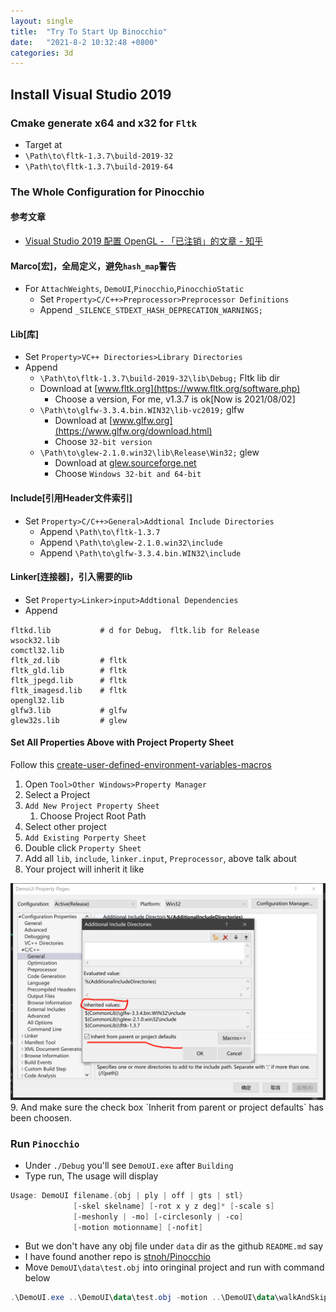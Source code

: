 ```yaml
---
layout: single
title:  "Try To Start Up Binocchio"
date:   "2021-8-2 10:32:48 +0800"
categories: 3d
---
```


## Install Visual Studio 2019

### Cmake generate x64 and x32 for `Fltk`

- Target at
- `\Path\to\fltk-1.3.7\build-2019-32`
- `\Path\to\fltk-1.3.7\build-2019-64`

### The Whole Configuration for Pinocchio

#### 参考文章

- [Visual Studio 2019 配置 OpenGL - 「已注销」的文章 - 知乎](
https://zhuanlan.zhihu.com/p/90857517)

#### Marco[宏]，全局定义，避免`hash_map`警告

- For `AttachWeights`, `DemoUI`,`Pinocchio`,`PinocchioStatic`
  - Set `Property>C/C++>Preprocessor>Preprocessor Definitions`
  - Append `_SILENCE_STDEXT_HASH_DEPRECATION_WARNINGS;`

#### Lib[库]

- Set `Property>VC++ Directories>Library Directories`
- Append
  - `\Path\to\fltk-1.3.7\build-2019-32\lib\Debug;` Fltk lib dir
  - Download at [www.fltk.org](https://www.fltk.org/software.php)
    - Choose a version, For me, v1.3.7 is ok[Now is 2021/08/02]
  - `\Path\to\glfw-3.3.4.bin.WIN32\lib-vc2019;` glfw
    - Download at [www.glfw.org](https://www.glfw.org/download.html)
    - Choose `32-bit version`
  - `\Path\to\glew-2.1.0.win32\lib\Release\Win32;` glew
    - Download at [glew.sourceforge.net](http://glew.sourceforge.net/)
    - Choose `Windows 32-bit and 64-bit`

#### Include[引用Header文件索引]

- Set `Property>C/C++>General>Addtional Include Directories`
  - Append `\Path\to\fltk-1.3.7`
  - Append `\Path\to\glew-2.1.0.win32\include`
  - Append `\Path\to\glfw-3.3.4.bin.WIN32\include`

#### Linker[连接器]，引入需要的lib

- Set `Property>Linker>input>Addtional Dependencies`
- Append

```vim
fltkd.lib           # d for Debug， fltk.lib for Release
wsock32.lib
comctl32.lib
fltk_zd.lib         # fltk
fltk_gld.lib        # fltk
fltk_jpegd.lib      # fltk
fltk_imagesd.lib    # fltk
opengl32.lib  
glfw3.lib           # glfw
glew32s.lib         # glew
```

#### Set All Properties Above with Project Property Sheet

Follow this [create-user-defined-environment-variables-macros](https://sites.google.com/site/pinyotae/Home/visual-studio-visual-c/create-user-defined-environment-variables-macros)

1. Open `Tool>Other Windows>Property Manager`
2. Select a Project
3. `Add New Project Property Sheet`
   1. Choose Project Root Path
4. Select other project
5. `Add Existing Porperty Sheet`
6. Double click `Property Sheet`
7. Add all `lib`, `include`, `linker.input`, `Preprocessor`, above talk about
8. Your project will inherit it like
<img src="https://raw.githubusercontent.com/FavorMylikes/hackmd-note/img/img20210802174054.png" alt="20210802174054">
9. And make sure the check box `Inherit from parent or project defaults` has been choosen.

### Run **`Pinocchio`**

- Under `./Debug` you'll see `DemoUI.exe` after `Building`
- Type run, The usage will display

```powershell
Usage: DemoUI filename.{obj | ply | off | gts | stl}
              [-skel skelname] [-rot x y z deg]* [-scale s]
              [-meshonly | -mo] [-circlesonly | -co]
              [-motion motionname] [-nofit]
```

- But we don't have any obj file under `data` dir as the github `README.md` say
- I have found another repo is [stnoh/Pinocchio](https://github.com/stnoh/Pinocchio)
- Move `DemoUI\data\test.obj` into oringinal project and run with command below

```powershell
.\DemoUI.exe ..\DemoUI\data\test.obj -motion ..\DemoUI\data\walkAndSkip.txt
```
